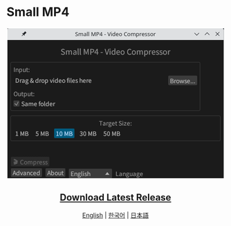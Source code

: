 # Small MP4

<div align="center">

![Small MP4 Screenshot](docs/screenshot.png)

## [Download Latest Release](https://github.com/your-username/small-mp4-rs/releases/latest)

[English](docs/README-en.md) | [한국어](docs/README-ko.md) | [日本語](docs/README-ja.md)

</div>